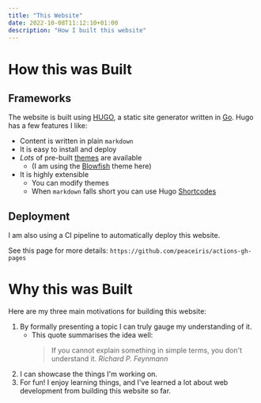 ```yaml
---
title: "This Website"
date: 2022-10-08T11:12:10+01:00
description: "How I built this website"
---
```


# How this was Built

## Frameworks

The website is built using [HUGO](https://gohugo.io/), a static site generator written in [Go](https://go.dev/). Hugo has a few features I like:

- Content is written in plain `markdown`
- It is easy to install and deploy
- *Lots* of pre-built [themes](https://themes.gohugo.io/) are available
  - (I am using the [Blowfish](https://github.com/nunocoracao/blowfish) theme here)
- It is highly extensible
  - You can modify themes
  - When `markdown` falls short you can use Hugo [Shortcodes](https://gohugo.io/content-management/shortcodes/)


## Deployment

I am also using a CI pipeline to automatically deploy this website.

See this page for more details: `https://github.com/peaceiris/actions-gh-pages`


# Why this was Built

Here are my three main motivations for building this website:
1) By formally presenting a topic I can truly gauge my understanding of it.
    - This quote summarises the idea well:
      > If you cannot explain something in simple terms, you don't understand it.
      > <cite>Richard P. Feynmann</cite>
2) I can showcase the things I'm working on.
3) For fun! I enjoy learning things, and I've learned a lot about web development from building this website so far.
